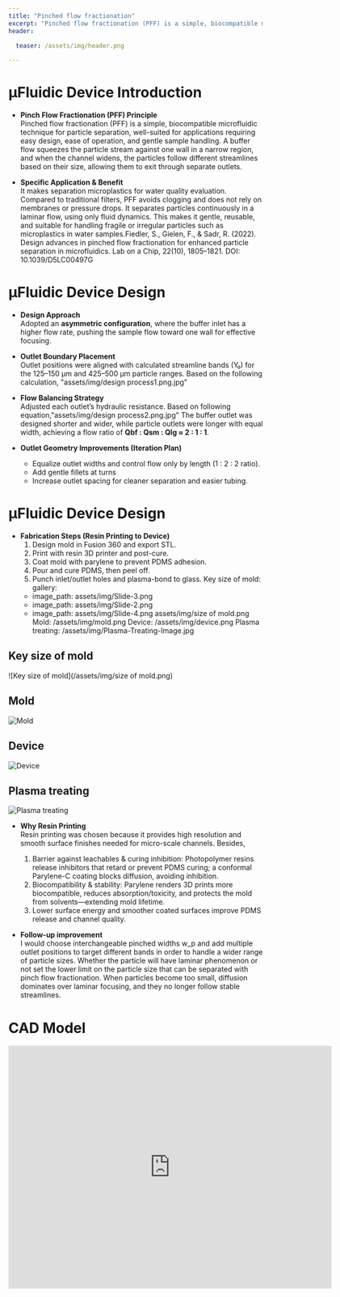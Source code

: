 ```yaml
---
title: "Pinched flow fractionation"
excerpt: "Pinched flow fractionation (PFF) is a simple, biocompatible microfluidic technique for particle separation, well-suited for applications."
header:

  teaser: /assets/img/header.png

---
```


# μFluidic Device Introduction

* **Pinch Flow Fractionation (PFF) Principle**  
  Pinched flow fractionation (PFF) is a simple, biocompatible microfluidic technique for particle separation, well-suited for applications requiring easy design, ease of operation, and gentle sample handling.
A buffer flow squeezes the particle stream against one wall in a narrow region, and when the channel widens, the particles follow different streamlines based on their size, allowing them to exit through separate outlets.

* **Specific Application & Benefit**  
  It makes separation microplastics for water quality evaluation. Compared to traditional filters, PFF avoids clogging and does not rely on membranes or pressure drops. It separates particles continuously in a laminar flow, using only fluid dynamics. This makes it gentle, reusable, and suitable for handling fragile or irregular particles such as microplastics in water samples.Fiedler, S., Gielen, F., & Sadr, R. (2022). Design advances in pinched flow fractionation for enhanced particle separation in microfluidics. Lab on a Chip, 22(10), 1805–1821. DOI: 10.1039/D5LC00497G

# μFluidic Device Design 
* **Design Approach**  
  Adopted an **asymmetric configuration**, where the buffer inlet has a higher flow rate, pushing the sample flow toward one wall for effective focusing.

* **Outlet Boundary Placement**  
  Outlet positions were aligned with calculated streamline bands (Y₀) for the 125–150 μm and 425–500 μm particle ranges. Based on the following calculation,
"assets/img/design process1.png.jpg"


* **Flow Balancing Strategy**  
  Adjusted each outlet’s hydraulic resistance. Based on following equation,"assets/img/design process2.png.jpg"
  The buffer outlet was designed shorter and wider, while particle outlets were longer with equal width, achieving a flow ratio of **Qbf : Qsm : Qlg ≈ 2 : 1 : 1**.

* **Outlet Geometry Improvements (Iteration Plan)**  
  - Equalize outlet widths and control flow only by length (1 : 2 : 2 ratio).  
  - Add gentle fillets at turns 
  - Increase outlet spacing for cleaner separation and easier tubing.

# μFluidic Device Design 
* **Fabrication Steps (Resin Printing to Device)**  
  1. Design mold in Fusion 360 and export STL.  
  2. Print with resin 3D printer and post-cure.  
  3. Coat mold with parylene to prevent PDMS adhesion.  
  4. Pour and cure PDMS, then peel off.  
  5. Punch inlet/outlet holes and plasma-bond to glass.
Key size of mold:
gallery:
  - image_path: assets/img/Slide-3.png
  - image_path: assets/img/Slide-2.png
  - image_path: assets/img/Slide-4.png
assets/img/size of mold.png  
Mold:
/assets/img/mold.png
Device:
/assets/img/device.png
Plasma treating:
/assets/img/Plasma-Treating-Image.jpg

## Key size of mold
![Key size of mold](/assets/img/size of mold.png)

## Mold
![Mold](/assets/img/mold.jpg)

## Device
![Device](/assets/img/device.jpg)

## Plasma treating
![Plasma treating](/assets/img/Plasma-Treating-Image.jpg)










* **Why Resin Printing**  
  Resin printing was chosen because it provides high resolution and smooth surface finishes needed for micro-scale channels. 
  Besides,
  1.  Barrier against leachables & curing inhibition: Photopolymer resins release inhibitors that retard or prevent PDMS curing; a conformal Parylene-C coating blocks diffusion, avoiding inhibition. 
  2. Biocompatibility & stability: Parylene renders 3D prints more biocompatible, reduces absorption/toxicity, and protects the mold from solvents—extending mold lifetime.
  3. Lower surface energy and smoother coated surfaces improve PDMS release and channel quality.

* **Follow-up improvement**  
  I would choose interchangeable pinched widths w_p and add multiple outlet positions to target different bands in order to handle a wider range of particle sizes. Whether the particle will have laminar phenomenon or not set the lower limit on the particle size that can be separated with pinch flow fractionation. When particles become too small, diffusion dominates over laminar focusing, and they no longer follow stable streamlines.



# CAD Model
<iframe src="https://vanderbilt643.autodesk360.com/shares/public/SH90d2dQT28d5b60281121cf20e91f2f3df4?mode=embed" width="640" height="480" allowfullscreen="true" webkitallowfullscreen="true" mozallowfullscreen="true"  frameborder="0"></iframe>



